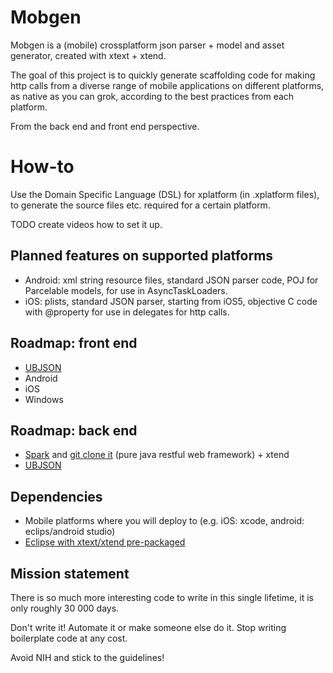 Mobgen
======

Mobgen is a (mobile) crossplatform json parser + model and asset generator, created with xtext + xtend.

The goal of this project is to quickly generate scaffolding code for making http calls from a diverse range of mobile applications on different platforms, as native as you can grok, according to the best practices from each platform.

From the back end and front end perspective.

How-to
======

Use the Domain Specific Language (DSL) for xplatform (in .xplatform files), to generate the source files etc. required for a certain platform.

TODO create videos how to set it up.


Planned features on supported platforms
-------------------------------
* Android: xml string resource files, standard JSON parser code, POJ for Parcelable models, for use in AsyncTaskLoaders<Parcelable>.
* iOS: plists, standard JSON parser, starting from iOS5, objective C code with @property for use in delegates for http calls.

Roadmap: front end
------------------
* [UBJSON](http://ubjson.org/)
* Android
* iOS
* Windows

Roadmap: back end
-----------------
* [Spark](http://www.sparkjava.com/) and [git clone it](https://github.com/perwendel/spark) (pure java restful web framework) + xtend
* [UBJSON](http://ubjson.org/)

Dependencies
------------
* Mobile platforms where you will deploy to (e.g. iOS: xcode, android: eclips/android studio)
* [Eclipse with xtext/xtend pre-packaged](https://www.eclipse.org/Xtext/download.html)

Mission statement
-----------------

There is so much more interesting code to write in this single lifetime, it is only roughly 30 000 days.

Don't write it! Automate it or make someone else do it. Stop writing boilerplate code at any cost.

Avoid NIH and stick to the guidelines!
